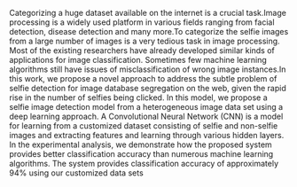 Categorizing a huge dataset available on the internet is a crucial task.Image processing is a widely used platform in various fields ranging from facial detection, disease detection and many more.To categorize the selfie images from a large number of images is a very tedious task in image processing. Most of the existing researchers have already developed similar kinds of applications for image classification. Sometimes few machine learning algorithms still have issues of misclassification of wrong image instances.In this work, we propose a novel approach to address the subtle problem of selfie detection for image database segregation on the web, given the rapid rise in the number of selfies being clicked. In this model, we propose a selfie image detection model from a heterogeneous image data set using a deep learning approach. A Convolutional Neural Network (CNN) is a model for learning from a customized dataset consisting of selfie and non-selfie images and extracting features and learning through various hidden layers. In the experimental analysis, we demonstrate how the proposed system provides better classification accuracy than numerous machine learning algorithms. The system provides classification accuracy of approximately 94% using our customized data sets
